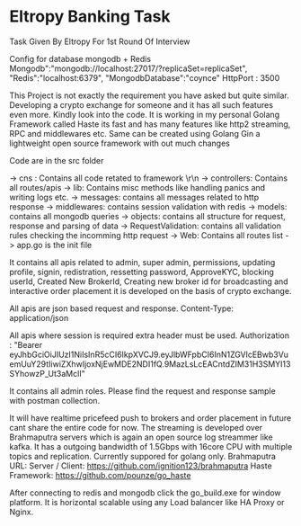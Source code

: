 # Eltropy Banking Task
Task Given By Eltropy For 1st Round Of Interview

Config for database mongodb + Redis
Mongodb":"mongodb://localhost:27017/?replicaSet=replicaSet",
"Redis":"localhost:6379",
"MongodbDatabase":"coynce"
HttpPort : 3500

This Project is not exactly the requirement you have asked but quite similar. Developing a crypto exchange for someone and it has all such features even more. Kindly look into the code.
It is working in my personal Golang Framework called Haste its fast and has many features like http2 streaming, RPC and middlewares etc. Same can be created using Golang Gin a lightweight open source framework with out much changes

Code are in the src folder

-> cns : Contains all code retated to framework \r\n
-> controllers: Contains all routes/apis
-> lib: Contains misc methods like handling panics and writing logs etc.
-> messages: contains all messages related to http response
-> middlewares: contains session validation with redis
-> models: contains all mongodb queries
-> objects: contains all structure for request, response and parsing of data
-> RequestValidation: contains all validation rules checking the incomming http request
-> Web: Contains all routes list
-> app.go is the init file

It contains all apis related to admin, super admin, permissions, updating profile, signin, redistration, ressetting password, ApproveKYC, blocking userId, Created New BrokerId, Creating new broker id for broadcasting and interactive order placement it is developed on the basis of crypto exchange.

All apis are json based request and response. 
Content-Type: application/json

All apis where session is required extra header must be used.
Authorization : "Bearer eyJhbGciOiJIUzI1NiIsInR5cCI6IkpXVCJ9.eyJlbWFpbCI6InN1ZGVlcEBwb3VuemUuY29tIiwiZXhwIjoxNjEwMDE2NDI1fQ.9MazLsLcEACntdZIM31H3SMYI13SYhowzP_Ut3aMclI"

It contains all admin roles. Please find the request and response sample with postman collection.

It will have realtime pricefeed push to brokers and order placement in future cant share the entire code for now. The streaming is developed over Brahmaputra servers which is again an open source log streammer like kafka. It has a outgoing bandwidth of 1.5Gbps with 16core CPU with multiple topics and replication. Currently suppored for golang only.
Brahmaputra URL: 
Server / Client: https://github.com/ignition123/brahmaputra
Haste Framework: https://github.com/pounze/go_haste

After connecting to redis and mongodb click the go_build.exe for window platform. It is horizontal scalable using any Load balancer like HA Proxy or Nginx.
